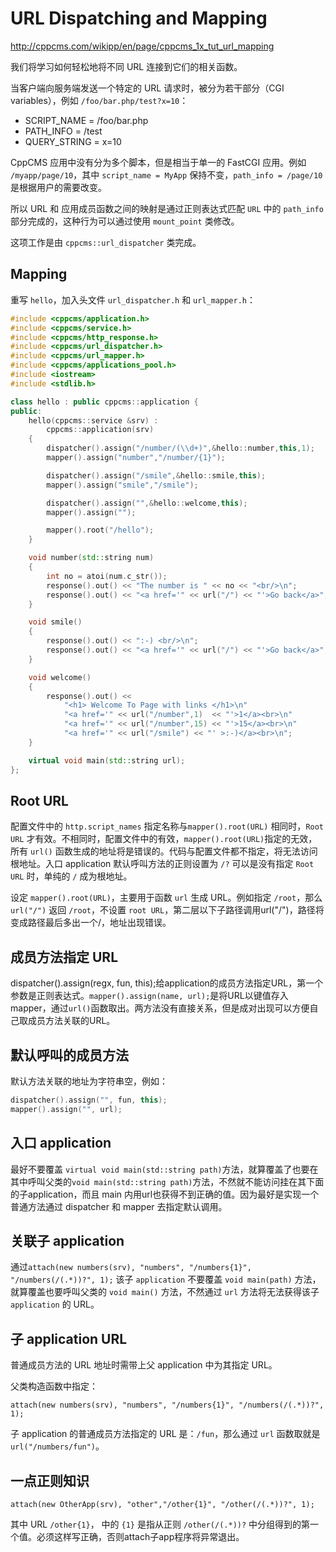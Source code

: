 # URL Dispatching and Mapping

http://cppcms.com/wikipp/en/page/cppcms_1x_tut_url_mapping

我们将学习如何轻松地将不同 URL 连接到它们的相关函数。

当客户端向服务端发送一个特定的 URL 请求时，被分为若干部分（CGI variables），例如 `/foo/bar.php/test?x=10`：

- SCRIPT_NAME = /foo/bar.php
- PATH_INFO = /test
- QUERY_STRING = x=10

CppCMS 应用中没有分为多个脚本，但是相当于单一的 FastCGI 应用。例如 `/myapp/page/10`，其中 `script_name = MyApp` 保持不变，`path_info = /page/10` 是根据用户的需要改变。

所以 URL 和 应用成员函数之间的映射是通过正则表达式匹配 `URL` 中的 `path_info` 部分完成的，这种行为可以通过使用 `mount_point` 类修改。

这项工作是由 `cppcms::url_dispatcher` 类完成。

## Mapping

重写 `hello`，加入头文件 `url_dispatcher.h` 和 `url_mapper.h`：
```cpp
#include <cppcms/application.h>
#include <cppcms/service.h>
#include <cppcms/http_response.h>
#include <cppcms/url_dispatcher.h>
#include <cppcms/url_mapper.h>
#include <cppcms/applications_pool.h>
#include <iostream>
#include <stdlib.h>

class hello : public cppcms::application {
public:
	hello(cppcms::service &srv) :
		cppcms::application(srv)
	{
		dispatcher().assign("/number/(\\d+)",&hello::number,this,1);
		mapper().assign("number","/number/{1}");

		dispatcher().assign("/smile",&hello::smile,this);
		mapper().assign("smile","/smile");

		dispatcher().assign("",&hello::welcome,this);
		mapper().assign("");

		mapper().root("/hello");
	}

	void number(std::string num)
	{
		int no = atoi(num.c_str());
		response().out() << "The number is " << no << "<br/>\n";
		response().out() << "<a href='" << url("/") << "'>Go back</a>";
	}

	void smile()
	{
		response().out() << ":-) <br/>\n";
		response().out() << "<a href='" << url("/") << "'>Go back</a>";
	}

	void welcome()
	{
		response().out() <<
			"<h1> Welcome To Page with links </h1>\n"
			"<a href='" << url("/number",1)  << "'>1</a><br>\n"
			"<a href='" << url("/number",15) << "'>15</a><br>\n"
			"<a href='" << url("/smile") << "' >:-)</a><br>\n";
	}

    virtual void main(std::string url);
};
```


## Root URL

配置文件中的 `http.script_names` 指定名称与`mapper().root(URL)` 相同时，`Root URL` 才有效。不相同时，配置文件中的有效，`mapper().root(URL)`指定的无效，所有 `url()` 函数生成的地址将是错误的。代码与配置文件都不指定，将无法访问根地址。入口 application 默认呼叫方法的正则设置为 `/?` 可以是没有指定 `Root URL` 时，单纯的 `/` 成为根地址。
 
设定 `mapper().root(URL)`，主要用于函数 `url` 生成 URL。例如指定 `/root`，那么 `url("/")` 返回 `/root`，不设置 `root URL`，第二层以下子路径调用url("/")，路径将变成路径最后多出一个/，地址出现错误。
 
## 成员方法指定 URL

dispatcher().assign(regx, fun, this);给application的成员方法指定URL，第一个参数是正则表达式。`mapper().assign(name, url);`是将URL以键值存入mapper，通过`url()`函数取出。两方法没有直接关系，但是成对出现可以方便自己取成员方法关联的URL。
 
## 默认呼叫的成员方法

默认方法关联的地址为字符串空，例如：
```cpp
dispatcher().assign("", fun, this);
mapper().assign("", url);
```
 
## 入口 application

最好不要覆盖 `virtual void main(std::string path)`方法，就算覆盖了也要在其中呼叫父类的`void main(std::string path)`方法，不然就不能访问挂在其下面的子application，而且 main 内用url也获得不到正确的值。因为最好是实现一个普通方法通过 dispatcher 和 mapper 去指定默认调用。
 
## 关联子 application

通过`attach(new numbers(srv), "numbers", "/numbers{1}", "/numbers(/(.*))?", 1);`
该子 `application` 不要覆盖 `void main(path)` 方法，就算覆盖也要呼叫父类的 `void main()` 方法，不然通过 `url` 方法将无法获得该子 `application` 的 URL。

## 子 application URL

普通成员方法的 URL 地址时需带上父 application 中为其指定 URL。

父类构造函数中指定：

`attach(new numbers(srv), "numbers", "/numbers{1}", "/numbers(/(.*))?", 1);`

子 application 的普通成员方法指定的 URL 是：`/fun`，那么通过 `url` 函数取就是 `url("/numbers/fun")`。
 
## 一点正则知识

`attach(new OtherApp(srv), "other","/other{1}", "/other(/(.*))?", 1);`

其中 URL `/other{1}`， 中的 `{1}` 是指从正则 `/other(/(.*))?` 中分组得到的第一个值。必须这样写正确，否则attach子app程序将异常退出。